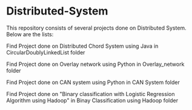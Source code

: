 # Distributed-System
This repository consists of several projects done on Distributed System. Below are the lists:

Find Project done on Distributed Chord System using Java in CircularDoublyLinkedList folder

Find Project done on Overlay network using Python in Overlay_network folder

Find Project done on CAN system using Python in CAN System folder

Find Project done on "Binary classification with Logistic Regression Algorithm using Hadoop" in Binay Classification using Hadoop folder
